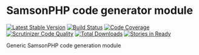 # SamsonPHP code generator module

[![Latest Stable Version](https://poser.pugx.org/samsonphp/generator/v/stable.svg)](https://packagist.org/packages/samsonphp/generator) 
[![Build Status](https://travis-ci.org/SamsonPHP/generator.svg)](https://travis-ci.org/SamsonPHP/generator)
[![Code Coverage](https://scrutinizer-ci.com/g/samsonphp/generator/badges/coverage.png?b=master)](https://scrutinizer-ci.com/g/samsonphp/generator/?branch=master)
[![Scrutinizer Code Quality](https://scrutinizer-ci.com/g/samsonphp/generator/badges/quality-score.png?b=master)](https://scrutinizer-ci.com/g/samsonphp/generator/?branch=master) 
[![Total Downloads](https://poser.pugx.org/samsonphp/generator/downloads.svg)](https://packagist.org/packages/samsonphp/generator)
[![Stories in Ready](https://badge.waffle.io/samsonphp/generator.png?label=ready&title=Ready)](https://waffle.io/samsonphp/generator)

Generic SamsonPHP code generation module
